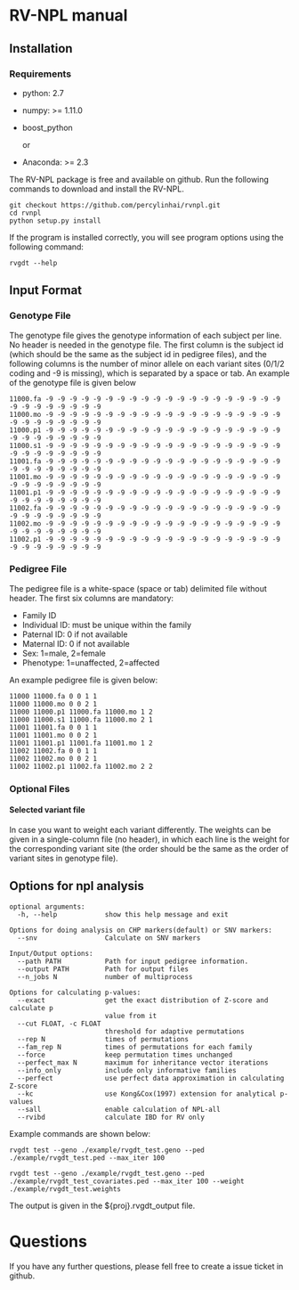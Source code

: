 # RV-NPL manual

## Installation

### Requirements

+ python: 2.7

+ numpy: >= 1.11.0

+ boost_python

  or

+ Anaconda: >= 2.3

The RV-NPL package is free and available on github.  Run the following commands to download and install the RV-NPL.

``` shell
git checkout https://github.com/percylinhai/rvnpl.git
cd rvnpl
python setup.py install 
```

If the program is installed correctly, you will see program options using the following command:

```shell
rvgdt --help
```



## Input Format

### Genotype File

The genotype file gives the genotype information of each subject per line. No header is needed in the genotype file. The first column is the subject id (which should be the same as the subject id in pedigree files), and the following columns is the number of minor allele on each variant sites (0/1/2 coding and -9 is missing), which is separated by a space or tab. An example of the genotype file is given below

```
11000.fa -9 -9 -9 -9 -9 -9 -9 -9 -9 -9 -9 -9 -9 -9 -9 -9 -9 -9 -9 -9 -9 -9 -9 -9 -9 -9 -9 -9
11000.mo -9 -9 -9 -9 -9 -9 -9 -9 -9 -9 -9 -9 -9 -9 -9 -9 -9 -9 -9 -9 -9 -9 -9 -9 -9 -9 -9 -9
11000.p1 -9 -9 -9 -9 -9 -9 -9 -9 -9 -9 -9 -9 -9 -9 -9 -9 -9 -9 -9 -9 -9 -9 -9 -9 -9 -9 -9 -9
11000.s1 -9 -9 -9 -9 -9 -9 -9 -9 -9 -9 -9 -9 -9 -9 -9 -9 -9 -9 -9 -9 -9 -9 -9 -9 -9 -9 -9 -9
11001.fa -9 -9 -9 -9 -9 -9 -9 -9 -9 -9 -9 -9 -9 -9 -9 -9 -9 -9 -9 -9 -9 -9 -9 -9 -9 -9 -9 -9
11001.mo -9 -9 -9 -9 -9 -9 -9 -9 -9 -9 -9 -9 -9 -9 -9 -9 -9 -9 -9 -9 -9 -9 -9 -9 -9 -9 -9 -9
11001.p1 -9 -9 -9 -9 -9 -9 -9 -9 -9 -9 -9 -9 -9 -9 -9 -9 -9 -9 -9 -9 -9 -9 -9 -9 -9 -9 -9 -9
11002.fa -9 -9 -9 -9 -9 -9 -9 -9 -9 -9 -9 -9 -9 -9 -9 -9 -9 -9 -9 -9 -9 -9 -9 -9 -9 -9 -9 -9
11002.mo -9 -9 -9 -9 -9 -9 -9 -9 -9 -9 -9 -9 -9 -9 -9 -9 -9 -9 -9 -9 -9 -9 -9 -9 -9 -9 -9 -9
11002.p1 -9 -9 -9 -9 -9 -9 -9 -9 -9 -9 -9 -9 -9 -9 -9 -9 -9 -9 -9 -9 -9 -9 -9 -9 -9 -9 -9 -9
```



### Pedigree File

The pedigree file is a white-space (space or tab) delimited file without header. The first six columns are mandatory:

+ Family ID     
+ Individual ID: must be unique within the family     
+ Paternal ID: 0 if not available 
+ Maternal ID: 0 if not available 
+ Sex:  1=male, 2=female   
+ Phenotype: 1=unaffected, 2=affected

An example pedigree file is given below:

```
11000 11000.fa 0 0 1 1
11000 11000.mo 0 0 2 1
11000 11000.p1 11000.fa 11000.mo 1 2
11000 11000.s1 11000.fa 11000.mo 2 1
11001 11001.fa 0 0 1 1
11001 11001.mo 0 0 2 1
11001 11001.p1 11001.fa 11001.mo 1 2
11002 11002.fa 0 0 1 1
11002 11002.mo 0 0 2 1
11002 11002.p1 11002.fa 11002.mo 2 2
```

### Optional Files

#### Selected variant file

In case you want to weight each variant differently. The weights can be given in a single-column file (no header), in which each line is the weight for the corresponding variant site (the order should be the same as the order of variant sites in genotype file).

## Options for npl analysis

```
optional arguments:
  -h, --help            show this help message and exit

Options for doing analysis on CHP markers(default) or SNV markers:
  --snv                 Calculate on SNV markers

Input/Output options:
  --path PATH           Path for input pedigree information.
  --output PATH         Path for output files
  --n_jobs N            number of multiprocess

Options for calculating p-values:
  --exact               get the exact distribution of Z-score and calculate p
                        value from it
  --cut FLOAT, -c FLOAT
                        threshold for adaptive permutations
  --rep N               times of permutations
  --fam_rep N           times of permutations for each family
  --force               keep permutation times unchanged
  --perfect_max N       maximum for inheritance vector iterations
  --info_only           include only informative families
  --perfect             use perfect data approximation in calculating Z-score
  --kc                  use Kong&Cox(1997) extension for analytical p-values
  --sall                enable calculation of NPL-all
  --rvibd               calculate IBD for RV only
```

Example commands are shown below:

```shell
rvgdt test --geno ./example/rvgdt_test.geno --ped ./example/rvgdt_test.ped --max_iter 100

rvgdt test --geno ./example/rvgdt_test.geno --ped ./example/rvgdt_test_covariates.ped --max_iter 100 --weight ./example/rvgdt_test.weights
```

The output is given in the ${proj}.rvgdt_output file. 

# Questions

If you have any further questions, please fell free to create a issue ticket in github. 
